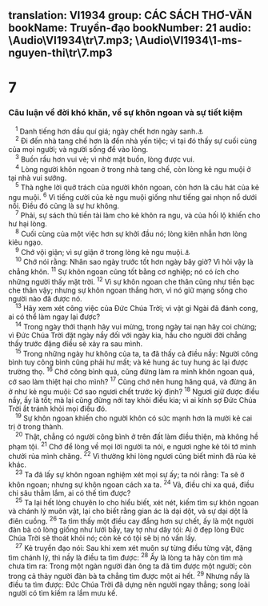 translation: VI1934
group: CÁC SÁCH THƠ-VĂN
bookName: Truyền-đạo 
bookNumber: 21
audio: \Audio\VI1934\tr\7.mp3; \Audio\VI1934\1-ms-nguyen-thi\tr\7.mp3
-------

<div class="title"><h1>7</h1><h3>Câu luận về đời khó khăn, về sự khôn ngoan và sự tiết kiệm</h3></div>
<span class="verse tr_7_1"> <sup>1</sup> Danh tiếng hơn dầu quí giá; ngày chết hơn ngày sanh.<a data-toggle="tooltip" data-placement="bottom" title="Ch 22:1">⚓</a><br/></span>
<span class="verse tr_7_2"> <sup>2</sup> Đi đến nhà tang chế hơn là đến nhà yến tiệc; vì tại đó thấy sự cuối cùng của mọi người; và người sống để vào lòng. <br/></span>
<span class="verse tr_7_3"> <sup>3</sup> Buồn rầu hơn vui vẻ; vì nhờ mặt buồn, lòng được vui. <br/></span>
<span class="verse tr_7_4"> <sup>4</sup> Lòng người khôn ngoan ở trong nhà tang chế, còn lòng kẻ ngu muội ở tại nhà vui sướng. <br/></span>
<span class="verse tr_7_5"> <sup>5</sup> Thà nghe lời quở trách của người khôn ngoan, còn hơn là câu hát của kẻ ngu muội. </span>
<span class="verse tr_7_6"><sup>6</sup> Vì tiếng cười của kẻ ngu muội giống như tiếng gai nhọn nổ dưới nồi. Điều đó cũng là sự hư không. <br/></span>
<span class="verse tr_7_7"> <sup>7</sup> Phải, sự sách thủ tiền tài làm cho kẻ khôn ra ngu, và của hối lộ khiến cho hư hại lòng. <br/></span>
<span class="verse tr_7_8"> <sup>8</sup> Cuối cùng của một việc hơn sự khởi đầu nó; lòng kiên nhẫn hơn lòng kiêu ngạo. <br/></span>
<span class="verse tr_7_9"> <sup>9</sup> Chớ vội giận; vì sự giận ở trong lòng kẻ ngu muội.<a data-toggle="tooltip" data-placement="bottom" title="Gia 1:19">⚓</a><br/></span>
<span class="verse tr_7_10"> <sup>10</sup> Chớ nói rằng: Nhân sao ngày trước tốt hơn ngày bây giờ? Vì hỏi vậy là chẳng khôn. </span>
<span class="verse tr_7_11"><sup>11</sup> Sự khôn ngoan cũng tốt bằng cơ nghiệp; nó có ích cho những người thấy mặt trời. </span>
<span class="verse tr_7_12"><sup>12</sup> Vì sự khôn ngoan che thân cũng như tiền bạc che thân vậy; nhưng sự khôn ngoan thắng hơn, vì nó giữ mạng sống cho người nào đã được nó. <br/></span>
<span class="verse tr_7_13"> <sup>13</sup> Hãy xem xét công việc của Đức Chúa Trời; vì vật gì Ngài đã đánh cong, ai có thể làm ngay lại được? <br/></span>
<span class="verse tr_7_14"> <sup>14</sup> Trong ngày thới thạnh hãy vui mừng, trong ngày tai nạn hãy coi chừng; vì Đức Chúa Trời đặt ngày nầy đối với ngày kia, hầu cho người đời chẳng thấy trước đặng điều sẽ xảy ra sau mình. <br/></span>
<span class="verse tr_7_15"> <sup>15</sup> Trong những ngày hư không của ta, ta đã thấy cả điều nầy: Người công bình tuy công bình cũng phải hư mất; và kẻ hung ác tuy hung ác lại được trường thọ. </span>
<span class="verse tr_7_16"><sup>16</sup> Chớ công bình quá, cũng đừng làm ra mình khôn ngoan quá, cớ sao làm thiệt hại cho mình? </span>
<span class="verse tr_7_17"><sup>17</sup> Cũng chớ nên hung hăng quá, và đừng ăn ở như kẻ ngu muội: Cớ sao ngươi chết trước kỳ định? </span>
<span class="verse tr_7_18"><sup>18</sup> Ngươi giữ được điều nầy, ấy là tốt; mà lại cũng đừng nới tay khỏi điều kia; vì ai kính sợ Đức Chúa Trời ắt tránh khỏi mọi điều đó. <br/></span>
<span class="verse tr_7_19"> <sup>19</sup> Sự khôn ngoan khiến cho người khôn có sức mạnh hơn là mười kẻ cai trị ở trong thành. <br/></span>
<span class="verse tr_7_20"> <sup>20</sup> Thật, chẳng có người công bình ở trên đất làm điều thiện, mà không hề phạm tội. </span>
<span class="verse tr_7_21"><sup>21</sup> Chớ để lòng về mọi lời người ta nói, e ngươi nghe kẻ tôi tớ mình chưởi rủa mình chăng. </span>
<span class="verse tr_7_22"><sup>22</sup> Vì thường khi lòng ngươi cũng biết mình đã rủa kẻ khác. <br/></span>
<span class="verse tr_7_23"> <sup>23</sup> Ta đã lấy sự khôn ngoan nghiệm xét mọi sự ấy; ta nói rằng: Ta sẽ ở khôn ngoan; nhưng sự khôn ngoan cách xa ta. </span>
<span class="verse tr_7_24"><sup>24</sup> Vả, điều chi xa quá, điều chi sâu thẳm lắm, ai có thế tìm được? <br/></span>
<span class="verse tr_7_25"> <sup>25</sup> Ta lại hết lòng chuyên lo cho hiểu biết, xét nét, kiếm tìm sự khôn ngoan và chánh lý muôn vật, lại cho biết rằng gian ác là dại dột, và sự dại dột là điên cuồng. </span>
<span class="verse tr_7_26"><sup>26</sup> Ta tìm thấy một điều cay đắng hơn sự chết, ấy là một người đàn bà có lòng giống như lưới bẫy, tay tợ như dây tói: Ai ở đẹp lòng Đức Chúa Trời sẽ thoát khỏi nó; còn kẻ có tội sẽ bị nó vấn lấy. <br/></span>
<span class="verse tr_7_27"> <sup>27</sup> Kẻ truyền đạo nói: Sau khi xem xét muôn sự từng điều từng vật, đặng tìm chánh lý, thì nầy là điều ta tìm được: </span>
<span class="verse tr_7_28"><sup>28</sup> Ấy là lòng ta hãy còn tìm mà chưa tìm ra: Trong một ngàn người đàn ông ta đã tìm được một người; còn trong cả thảy người đàn bà ta chẳng tìm được một ai hết. </span>
<span class="verse tr_7_29"><sup>29</sup> Nhưng nầy là điều ta tìm được: Đức Chúa Trời đã dựng nên người ngay thẳng; song loài người có tìm kiếm ra lắm mưu kế. <br/></span>

